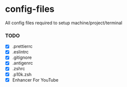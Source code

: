 # config-files
All config files required to setup machine/project/terminal

### TODO

- [X] .prettierrc 
- [X] .eslintrc
- [X] .gitignore 
- [X] .antigenrc
- [X] .zshrc 
- [X] .p10k.zsh
- [X] Enhancer For YouTube
